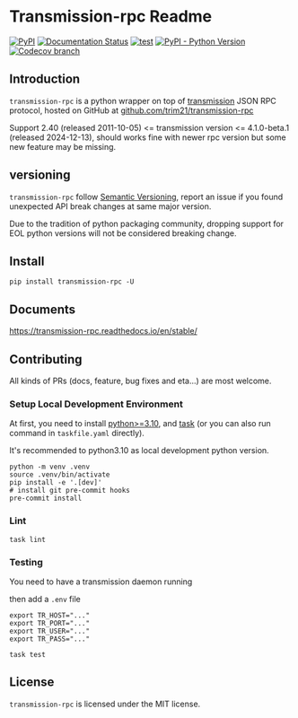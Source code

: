 # Transmission-rpc Readme

[![PyPI](https://img.shields.io/pypi/v/transmission-rpc)](https://pypi.org/project/transmission-rpc/)
[![Documentation Status](https://readthedocs.org/projects/transmission-rpc/badge/)](https://transmission-rpc.readthedocs.io/)
[![test](https://github.com/trim21/transmission-rpc/actions/workflows/ci.yaml/badge.svg)](https://github.com/trim21/transmission-rpc/actions/workflows/ci.yaml)
[![PyPI - Python Version](https://img.shields.io/pypi/pyversions/transmission-rpc)](https://pypi.org/project/transmission-rpc/)
[![Codecov branch](https://img.shields.io/codecov/c/github/Trim21/transmission-rpc/master)](https://codecov.io/gh/Trim21/transmission-rpc/branch/master)

## Introduction

`transmission-rpc` is a python wrapper on top of [transmission](https://github.com/transmission/transmission) JSON RPC protocol,
hosted on GitHub at [github.com/trim21/transmission-rpc](https://github.com/trim21/transmission-rpc)

Support 2.40 (released 2011-10-05) <= transmission version <= 4.1.0-beta.1 (released 2024-12-13),
should works fine with newer rpc version but some new feature may be missing.

## versioning

`transmission-rpc` follow [Semantic Versioning](https://semver.org/),
report an issue if you found unexpected API break changes at same major version.

Due to the tradition of python packaging community,
dropping support for EOL python versions will not be considered breaking change.

## Install

```console
pip install transmission-rpc -U
```

## Documents

<https://transmission-rpc.readthedocs.io/en/stable/>

## Contributing

All kinds of PRs (docs, feature, bug fixes and eta...) are most welcome.

### Setup Local Development Environment

At first, you need to install [python>=3.10](https://python.org/), and [task](https://taskfile.dev/) (or you can also run command in `taskfile.yaml` directly).

It's recommended to python3.10 as local development python version.

```shell
python -m venv .venv
source .venv/bin/activate
pip install -e '.[dev]'
# install git pre-commit hooks
pre-commit install
```

### Lint

```shell
task lint
```

### Testing

You need to have a transmission daemon running

then add a `.env` file

```shell
export TR_HOST="..."
export TR_PORT="..."
export TR_USER="..."
export TR_PASS="..."
```

```shell
task test
```

## License

`transmission-rpc` is licensed under the MIT license.

